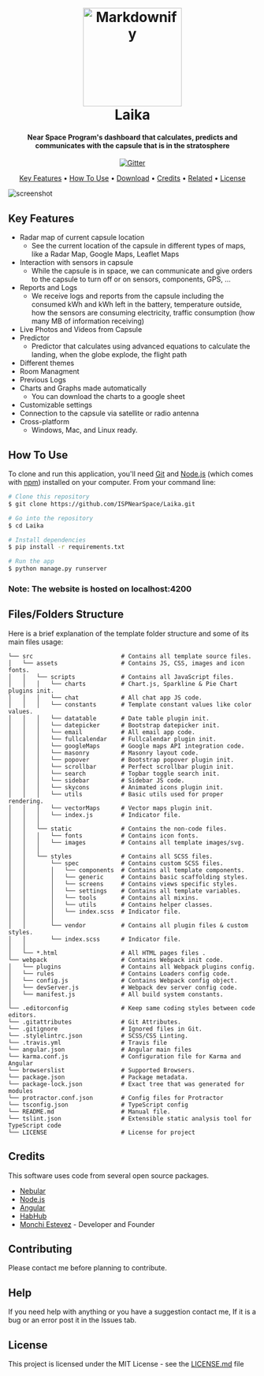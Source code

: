 
<h1 align="center">
  <br>
  <a href="https://www.instagram.com/ispnsp/?hl=en"><img src="https://i.imgur.com/fizxyvk.jpg" alt="Markdownify" width="200"></a>
  <br>
  Laika
  <br>
</h1>

  <h4 align="center">Near Space Program's dashboard that calculates, predicts and communicates with the capsule that is in the stratosphere</h4>

<p align="center">
  <a href="https://badge.fury.io/js/electron-markdownify">
    <img src="https://badge.fury.io/js/electron-markdownify.svg"
         alt="Gitter">
  </a>
</p>

<p align="center">
  <a href="#key-features">Key Features</a> •
  <a href="#how-to-use">How To Use</a> •
  <a href="#download">Download</a> •
  <a href="#credits">Credits</a> •
  <a href="#related">Related</a> •
  <a href="#license">License</a>
</p>

![screenshot](https://i.gyazo.com/ed388bc12102b219a22f597950a09050.png)

## Key Features

* Radar map of current capsule location
  - See the current location of the capsule in different types of maps, like a Radar Map, Google Maps, Leaflet Maps
* Interaction with sensors in capsule
  - While the capsule is in space, we can communicate and give orders to the capsule to turn off or on sensors, components, GPS, ...
* Reports and Logs
  - We receive logs and reports from the capsule including the consumed kWh and kWh left in the battery, temperature outside, how the sensors are consuming electricity, traffic consumption (how many MB of information receiving)
* Live Photos and Videos from Capsule
* Predictor
  - Predictor that calculates using advanced equations to calculate the landing, when the globe explode, the flight path
* Different themes
* Room Managment
* Previous Logs
* Charts and Graphs made automatically
  - You can download the charts to a google sheet
* Customizable settings
* Connection to the capsule via satellite or radio antenna
* Cross-platform
  - Windows, Mac, and Linux ready.

## How To Use

To clone and run this application, you'll need [Git](https://git-scm.com) and [Node.js](https://nodejs.org/en/download/) (which comes with [npm](http://npmjs.com)) installed on your computer. From your command line:

```bash
# Clone this repository
$ git clone https://github.com/ISPNearSpace/Laika.git

# Go into the repository
$ cd Laika

# Install dependencies
$ pip install -r requirements.txt

# Run the app
$ python manage.py runserver
```

### Note: The website is hosted on localhost:4200

## Files/Folders Structure
Here is a brief explanation of the template folder structure and some of its main files usage:

```
└── src                         # Contains all template source files.
│   └── assets                  # Contains JS, CSS, images and icon fonts.
│   │   └── scripts             # Contains all JavaScript files.
│   │   │   └── charts          # Chart.js, Sparkline & Pie Chart plugins init.
│   │   │   └── chat            # All chat app JS code.
│   │   │   └── constants       # Template constant values like color values.
│   │   │   └── datatable       # Date table plugin init.
│   │   │   └── datepicker      # Bootstrap datepicker init.
│   │   │   └── email           # All email app code.
│   │   │   └── fullcalendar    # Fullcalendar plugin init.
│   │   │   └── googleMaps      # Google maps API integration code.
│   │   │   └── masonry         # Masonry layout code.
│   │   │   └── popover         # Bootstrap popover plugin init.
│   │   │   └── scrollbar       # Perfect scrollbar plugin init.
│   │   │   └── search          # Topbar toggle search init.
│   │   │   └── sidebar         # Sidebar JS code.
│   │   │   └── skycons         # Animated icons plugin init.
│   │   │   └── utils           # Basic utils used for proper rendering.
│   │   │   └── vectorMaps      # Vector maps plugin init.
│   │   │   └── index.js        # Indicator file.
│   │   │
│   │   └── static              # Contains the non-code files.
│   │   │   └── fonts           # Contains icon fonts.
│   │   │   └── images          # Contains all template images/svg.
│   │   │
│   │   └── styles              # Contains all SCSS files.
│   │       └── spec            # Contains custom SCSS files.
│   │       │   └── components  # Contains all template components.
│   │       │   └── generic     # Contains basic scaffolding styles.
│   │       │   └── screens     # Contains views specific styles.
│   │       │   └── settings    # Contains all template variables.
│   │       │   └── tools       # Contains all mixins.
│   │       │   └── utils       # Contains helper classes.
│   │       │   └── index.scss  # Indicator file.
│   │       │
│   │       └── vendor          # Contains all plugin files & custom styles.
│   │       └── index.scss      # Indicator file.
│   │
│   └── *.html                  # All HTML pages files .
└── webpack                     # Contains Webpack init code.
│   └── plugins                 # Contains all Webpack plugins config.
│   └── rules                   # Contains Loaders config code.
│   └── config.js               # Contains Webpack config object.
│   └── devServer.js            # Webpack dev server config code.
│   └── manifest.js             # All build system constants.
│
└── .editorconfig               # Keep same coding styles between code editors.
└── .gitattributes              # Git Attributes.
└── .gitignore                  # Ignored files in Git.
└── .stylelintrc.json           # SCSS/CSS Linting.
└── .travis.yml                 # Travis file
└── angular.json                # Angular main files
└── karma.conf.js               # Configuration file for Karma and Angular
└── browserslist                # Supported Browsers.
└── package.json                # Package metadata.
└── package-lock.json           # Exact tree that was generated for modules
└── protractor.conf.json        # Config files for Protractor
└── tsconfig.json               # TypeScript config
└── README.md                   # Manual file.
└── tslint.json                 # Extensible static analysis tool for TypeScript code
└── LICENSE                     # License for project
```

## Credits

This software uses code from several open source packages.

- [Nebular](https://akveo.github.io/nebular/)
- [Node.js](https://nodejs.org/)
- [Angular](https://angular.io/)
- [HabHub](http://habhub.org/)
- [Monchi Estevez](https://github.com/monchiestevez) - Developer and Founder

## Contributing

Please contact me before planning to contribute.

## Help

If you need help with anything or you have a suggestion contact me, If it is a bug or an error post it in the Issues tab.

## License

This project is licensed under the MIT License - see the [LICENSE.md](https://github.com/ISPNearSpace/laika/LICENSE.md) file
